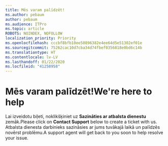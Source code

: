 ```yaml
---
title: Mēs varam palīdzēt!
ms.author: pebaum
author: pebaum
ms.audience: ITPro
ms.topic: article
ROBOTS: NOINDEX, NOFOLLOW
localization_priority: Priority
ms.openlocfilehash: cccbf8bfb10ee50896382e4ee64d5e51302ef01e
ms.sourcegitcommit: 75262cac10d7cba34d74fbef0356818e0bd6c14b
ms.translationtype: HT
ms.contentlocale: lv-LV
ms.lasthandoff: 01/22/2020
ms.locfileid: "41258958"
---
```

# <a name="were-here-to-help"></a><span data-ttu-id="81de0-102">Mēs varam palīdzēt!</span><span class="sxs-lookup"><span data-stu-id="81de0-102">We're here to help</span></span>

<span data-ttu-id="81de0-103">Lai izveidotu biļeti, noklikšķiniet uz **Sazināties ar atbalsta dienestu** zemāk.</span><span class="sxs-lookup"><span data-stu-id="81de0-103">Please click on **Contact Support** below to create a ticket with us.</span></span> <span data-ttu-id="81de0-104">Atbalsta dienesta darbinieks sazināsies ar jums tuvākajā laikā un palīdzēs novērst problēmu.</span><span class="sxs-lookup"><span data-stu-id="81de0-104">A support agent will get back to you soon to help resolve your issue.</span></span>
